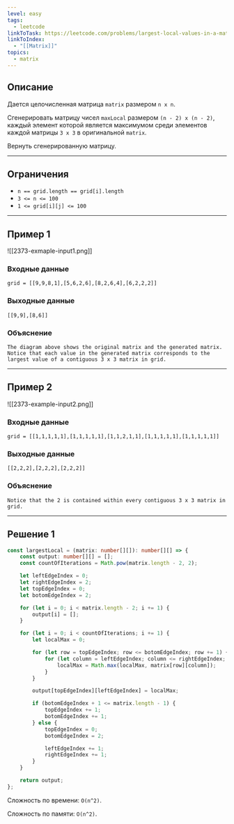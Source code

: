 ```yaml
---
level: easy
tags:
  - leetcode
linkToTask: https://leetcode.com/problems/largest-local-values-in-a-matrix/description/
linkToIndex:
  - "[[Matrix]]"
topics:
  - matrix
---
```

## Описание

Дается целочисленная матрица `matrix` размером `n x n`.

Сгенерировать матрицу чисел `maxLocal` размером `(n - 2) x (n - 2)`, каждый элемент которой является максимумом среди элементов каждой матрицы `3 x 3` в оригинальной `matrix`.

Вернуть сгенерированную матрицу.

---
## Ограничения

- `n == grid.length == grid[i].length`
- `3 <= n <= 100`
- `1 <= grid[i][j] <= 100`

---
## Пример 1

![[2373-exmaple-input1.png]]
### Входные данные

```
grid = [[9,9,8,1],[5,6,2,6],[8,2,6,4],[6,2,2,2]]
```
### Выходные данные

```
[[9,9],[8,6]]
```
### Объяснение

```
The diagram above shows the original matrix and the generated matrix.
Notice that each value in the generated matrix corresponds to the largest value of a contiguous 3 x 3 matrix in grid.
```

---
## Пример 2

![[2373-example-input2.png]]
### Входные данные

```
grid = [[1,1,1,1,1],[1,1,1,1,1],[1,1,2,1,1],[1,1,1,1,1],[1,1,1,1,1]]
```
### Выходные данные

```
[[2,2,2],[2,2,2],[2,2,2]]
```
### Объяснение

```
Notice that the 2 is contained within every contiguous 3 x 3 matrix in grid.
```

---


## Решение 1

```typescript
const largestLocal = (matrix: number[][]): number[][] => {
	const output: number[][] = [];
	const countOfIterations = Math.pow(matrix.length - 2, 2);

	let leftEdgeIndex = 0;
	let rightEdgeIndex = 2;
	let topEdgeIndex = 0;
	let botomEdgeIndex = 2;

	for (let i = 0; i < matrix.length - 2; i += 1) {
		output[i] = [];
	}

	for (let i = 0; i < countOfIterations; i += 1) {
		let localMax = 0;

		for (let row = topEdgeIndex; row <= botomEdgeIndex; row += 1) {
			for (let column = leftEdgeIndex; column <= rightEdgeIndex; column += 1) {
				localMax = Math.max(localMax, matrix[row][column]);
			}
		}

		output[topEdgeIndex][leftEdgeIndex] = localMax;

		if (botomEdgeIndex + 1 <= matrix.length - 1) {
			topEdgeIndex += 1;
			botomEdgeIndex += 1;
		} else {
			topEdgeIndex = 0;
			botomEdgeIndex = 2;

			leftEdgeIndex += 1;
			rightEdgeIndex += 1;
		}
	}

	return output;
};
```

Сложность по времени: `O(n^2)`.

Сложность по памяти: `O(n^2)`.
